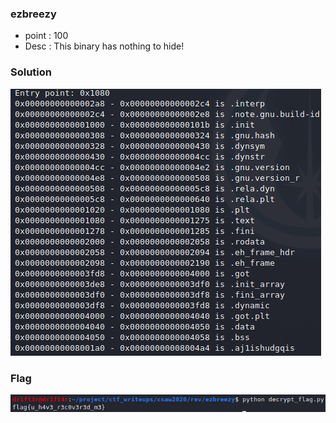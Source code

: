 ### ezbreezy
  * point : 100
  * Desc : This binary has nothing to hide!
### Solution
![Flag](img/ezbreezy_sections.png)

### Flag
![Flag](img/getFlag.png)
